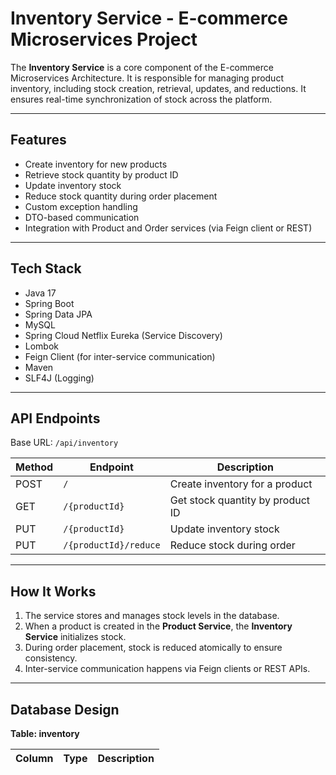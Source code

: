 # Inventory Service - E-commerce Microservices Project

The **Inventory Service** is a core component of the E-commerce Microservices Architecture. It is responsible for managing product inventory, including stock creation, retrieval, updates, and reductions. It ensures real-time synchronization of stock across the platform.

---

## Features

- Create inventory for new products
- Retrieve stock quantity by product ID
- Update inventory stock
- Reduce stock quantity during order placement
- Custom exception handling
- DTO-based communication
- Integration with Product and Order services (via Feign client or REST)

---

## Tech Stack

- Java 17
- Spring Boot
- Spring Data JPA
- MySQL
- Spring Cloud Netflix Eureka (Service Discovery)
- Lombok
- Feign Client (for inter-service communication)
- Maven
- SLF4J (Logging)

---

## API Endpoints

Base URL: `/api/inventory`

| Method | Endpoint                  | Description                       |
|--------|---------------------------|-----------------------------------|
| POST   | `/`                       | Create inventory for a product    |
| GET    | `/{productId}`            | Get stock quantity by product ID  |
| PUT    | `/{productId}`            | Update inventory stock            |
| PUT    | `/{productId}/reduce`     | Reduce stock during order         |

---

## How It Works

1. The service stores and manages stock levels in the database.
2. When a product is created in the **Product Service**, the **Inventory Service** initializes stock.
3. During order placement, stock is reduced atomically to ensure consistency.
4. Inter-service communication happens via Feign clients or REST APIs.

---

## Database Design

**Table: inventory**

| Column       | Type        | Description                  |
|--------------|-------------|---------------
